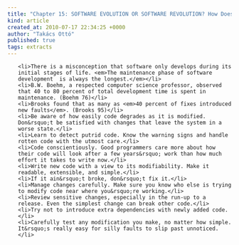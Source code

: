 ```yaml
---
title: "Chapter 15: SOFTWARE EVOLUTION OR SOFTWARE REVOLUTION? How Does Code Grow?"
kind: article
created_at: 2010-07-17 22:34:25 +0000
author: "Takács Ottó"
published: true
tags: extracts
---
```

<ul>

    <li>There is a misconception that software only develops during its initial stages of life. <em>The maintenance phase of software development  is always the longest.</em></li>
    <li>B.W. Boehm, a respected computer science professor, observed that 40 to 80 percent of total development time is spent in maintenance. (Boehm 76)</li>
    <li>Brooks found that as many as <em>40 percent of fixes introduced new faults</em>. (Brooks 95)</li>
    <li>Be aware of how easily code degrades as it is modified. Don&rsquo;t be satisfied with changes that leave the system in a worse state.</li>
    <li>Learn to detect putrid code. Know the warning signs and handle rotten code with the utmost care.</li>
    <li>Code conscientiously. Good programmers care more about how their code will look after a few years&rsquo; work than how much effort it takes to write now.</li>
    <li>Write new code with a view to its modifiability. Make it readable, extensible, and simple.</li>
    <li>If it ain&rsquo;t broke, don&rsquo;t fix it.</li>
    <li>Manage changes carefully. Make sure you know who else is trying to modify code near where you&rsquo;re working.</li>
    <li>Review sensitive changes, especially in the run-up to a release. Even the simplest change can break other code.</li>
    <li>Try not to introduce extra dependencies with newly added code.</li>
    <li>Carefully test any modification you make, no matter how simple. It&rsquo;s really easy for silly faults to slip past unnoticed.</li>

</ul>


